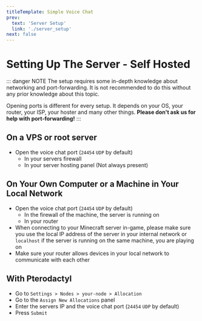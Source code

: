 ```yaml
---
titleTemplate: Simple Voice Chat
prev:
  text: 'Server Setup'
  link: './server_setup'
next: false
---
```


# Setting Up The Server - Self Hosted

::: danger NOTE
The setup requires some in-depth knowledge about networking and port-forwarding.
It is not recommended to do this without any prior knowledge about this topic.

Opening ports is different for every setup. It depends on your OS, your router, your ISP, your hoster and many other things.
**Please don't ask us for help with port-forwarding!**
:::


## On a VPS or root server

- Open the voice chat port (`24454` `UDP` by default)
  - In your servers firewall
  - In your server hosting panel (Not always present)


## On Your Own Computer or a Machine in Your Local Network

- Open the voice chat port (`24454` `UDP` by default)
  - In the firewall of the machine, the server is running on
  - In your router
- When connecting to your Minecraft server in-game, please make sure you use the local IP address of the server in your internal network or `localhost` if the server is running on the same machine, you are playing on
- Make sure your router allows devices in your local network to communicate with each other


## With Pterodactyl

- Go to `Settings > Nodes > your-node > Allocation`
- Go to the `Assign New Allocations` panel
- Enter the servers IP and the voice chat port (`24454` `UDP` by default)
- Press `Submit`


<ClientOnly>
    <WikiTracker name="setup"/>
</ClientOnly>
